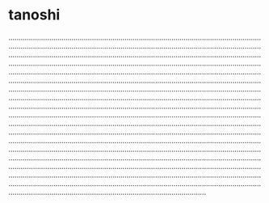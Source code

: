# tanoshi
.........................................................................................................................................................................................................................................................................................................................................................................................................................................................................................................................................................................................................................................................................................................................................................................................................................................................................................................................................................................................................................................................................................................................................................................................................................................................................................................................................................................................................................................................................................................................................................................................................................................................................................................................................................................................................................................................................................................................................................................................................................................................................................................................................................................................................................................................................................................................................................................................................................